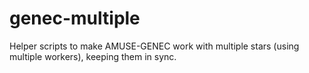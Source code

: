 # genec-multiple

Helper scripts to make AMUSE-GENEC work with multiple stars (using multiple workers), keeping them in sync.
